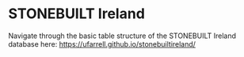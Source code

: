 # STONEBUILT Ireland

Navigate through the basic table structure of the STONEBUILT Ireland database here: https://ufarrell.github.io/stonebuiltireland/
